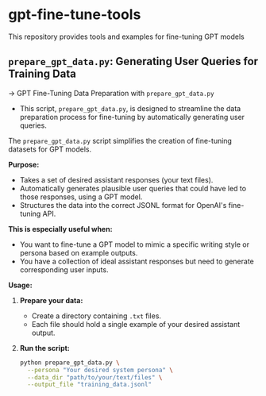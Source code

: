 # gpt-fine-tune-tools
This repository provides tools and examples for fine-tuning GPT models

## `prepare_gpt_data.py`: Generating User Queries for Training Data
-> GPT Fine-Tuning Data Preparation with `prepare_gpt_data.py`
- This script, `prepare_gpt_data.py`, is designed to streamline the data preparation process for fine-tuning by automatically generating user queries.

The `prepare_gpt_data.py` script simplifies the creation of fine-tuning datasets for GPT models. 

**Purpose:**

- Takes a set of desired assistant responses (your text files).
- Automatically generates plausible user queries that could have led to those responses, using a GPT model.
- Structures the data into the correct JSONL format for OpenAI's fine-tuning API.

**This is especially useful when:**

- You want to fine-tune a GPT model to mimic a specific writing style or persona based on example outputs.
- You have a collection of ideal assistant responses but need to generate corresponding user inputs.

**Usage:**

1. **Prepare your data:** 
   - Create a directory containing `.txt` files.
   - Each file should hold a single example of your desired assistant output.

2. **Run the script:**

   ```bash
   python prepare_gpt_data.py \
     --persona "Your desired system persona" \
     --data_dir "path/to/your/text/files" \
     --output_file "training_data.jsonl"
